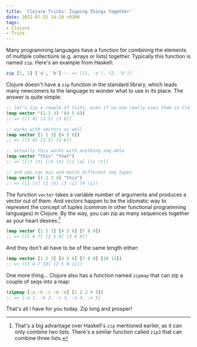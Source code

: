 ```yaml
---
title: 'Clojure Tricks: Zipping Things Together'
date: 2022-07-31 14:10 +0300
tags:
- Clojure
- Trick
---
```


Many programming languages have a function for combining the elements of multiple collections (e.g. arrays or lists) together. Typically this function is named `zip`. Here's an example from Haskell:

``` haskell
zip [1, 2] ['a', 'b'] -- => [(1, 'a'), (2, 'b')]
```

Clojure doesn't have a `zip` function in the standard library, which leads many newcomers to the language to wonder what to use in its place. The answer is quite simple:

```clojure
;; let's zip a couple of lists, even if no one really uses them in Clojure
(map vector '(1 2 3) '(4 5 6))
;; => ([1 4] [2 5] [3 6])

;; works with vectors as well
(map vector [1 2 3] [4 5 6])
;; => ([1 4] [2 5] [3 6])

;; actually this works with anything seq-able
(map vector "this" "that")
;; => ([\t \t] [\h \h] [\i \a] [\s \t])

;; and you can mix and match different seq types
(map vector [1 2 3 4] "this")
;; => ([1 \t] [2 \h] [3 \i] [4 \s])
```

The function `vector` takes a variable number of arguments and produces a vector out of them. And vectors happen to be the idiomatic way to represent the concept of tuples (common in other functional programming languages) in Clojure. By the way, you can zip as many sequences together as your heart desires:[^1]

```clojure
(map vector [1 2 3] [4 5 6] [7 8 9])
;; => ([1 4 7] [2 5 8] [3 6 9])
```

And they don't all have to be of the same length either:

```clojure
(map vector [1 2 3] [4 5 6] [7 8 9] [10 11])
;; => ([1 4 7 10] [2 5 8 11])
```

One more thing... Clojure also has a function named `zipmap` that can zip a couple of seqs into a map:

```clojure
(zipmap [:a :b :c :d :e] [1 2 3 4 5])
;; => {:a 1, :b 2, :c 3, :d 4, :e 5}
```

That's all I have for you today. Zip long and prosper!

[^1]: That's a big advantage over Haskell's `zip` mentioned earlier, as it can only combine two lists. There's a similar function called `zip3` that can combine three lists.
